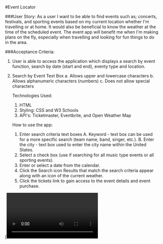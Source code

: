 #Event Locator

###User Story:
As a user I want to be able to find events such as; concerts, festivals, and sporting events based on my current location whether I'm travelling or at home. It would also be beneficial to know the weather at the time of the scheduled event.
The event app will benefit me when I'm making plans on the fly, especially when travelling and looking for fun things to do in the area.

###Acceptance Criteria:

1. User is able to access the application which displays a search by event function, search by date (start and end), eventy type and location.
2. Search by Event Text Box
   a. Allows upper and lowercase characters
   b. Allows alphanumeric characters (numbers)
   c. Does not allow special characters

   Technologies Used:

   1. HTML
   2. Styling: CSS and W3 Schools
   3. API's: Ticketmaster, Eventbrite, and Open Weather Map
   
   How to use the app:
   1. Enter search criteria text boxes
      A. Keyword - text box can be used for a more specific search (team name, band, singer, etc.).
      B. Enter the city - text box used to enter the city name within the United States.
   2. Select a check box (use if searching for all music type events or all sporting events).
   3. Enter or select a date from the calendar.
   4. Click the Search icon
   Results that match the search criteria appear along with an icon of the current weather.
   5. Click the tickets link to gain access to the event details and event purchase.
   
  [![Watch the video here!](https://github.com/SBHarris1977/event_locator/blob/master/Demo_video.webm?raw=true)
   
